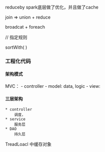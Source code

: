 ### 

reduceby spark底层做了优化，并且做了cache



join =>  union + reduce

broadcat + foreach

// 指定规则

sortWith(
)




### 工程化代码

#### 架构模式

MVC：
    - controller
    - model: data, logic
    - view: 

#### 三层架构
    * controller
        调度，
    * service
        服务层
    * DAO
        持久层



TreadLoacl 中缓存对象
